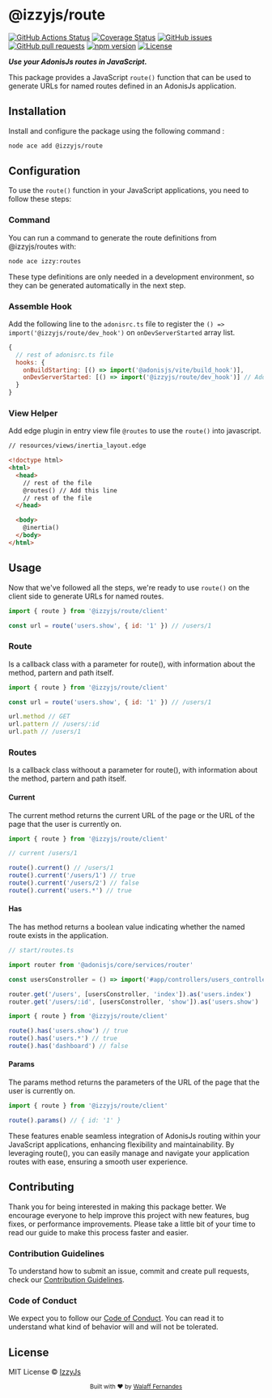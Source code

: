 # @izzyjs/route

[![GitHub Actions Status](https://img.shields.io/github/actions/workflow/status/izzyjs/route/test.yml?branch=main&style=flat)](https://github.com/izzyjs/route/actions?query=workflow:Tests+branch:main)
[![Coverage Status](https://coveralls.io/repos/github/izzyjs/route/badge.svg?branch=main)](https://coveralls.io/github/izzyjs/route?branch=main)
[![GitHub issues](https://img.shields.io/github/issues/izzyjs/route)](https://img.shields.io/github/issues/izzyjs/route)
[![GitHub pull requests](https://img.shields.io/github/issues-pr/izzyjs/route)](https://img.shields.io/github/issues-pr/izzyjs/route)
[![npm version](https://badge.fury.io/js/%40izzyjs%2Froute.svg)](https://badge.fury.io/js/%40izzyjs%2Froute)
[![License](https://img.shields.io/github/license/izzyjs/route)](https://img.shields.io/github/license/izzyjs/route)

**_Use your AdonisJs routes in JavaScript._**

This package provides a JavaScript `route()` function that can be used to generate URLs for named routes defined in an AdonisJs application.

## Installation

Install and configure the package using the following command :

```bash
node ace add @izzyjs/route
```

## Configuration

To use the `route()` function in your JavaScript applications, you need to follow these steps:

### Command

You can run a command to generate the route definitions from @izzyjs/routes with:

```bash
node ace izzy:routes
```

These type definitions are only needed in a development environment, so they can be generated automatically in the next step.

### Assemble Hook

Add the following line to the `adonisrc.ts` file to register the `() => import('@izzyjs/route/dev_hook')` on `onDevServerStarted` array list.

```javascript
{
  // rest of adonisrc.ts file
  hooks: {
    onBuildStarting: [() => import('@adonisjs/vite/build_hook')],
    onDevServerStarted: [() => import('@izzyjs/route/dev_hook')] // Add this line,
  }
}
```

### View Helper

Add edge plugin in entry view file `@routes` to use the `route()` into javascript.

```html
// resources/views/inertia_layout.edge

<!doctype html>
<html>
  <head>
    // rest of the file 
    @routes() // Add this line
    // rest of the file
  </head>

  <body>
    @inertia()
  </body>
</html>
```

## Usage

Now that we've followed all the steps, we're ready to use `route()` on the client side to generate URLs for named routes.

```javascript
import { route } from '@izzyjs/route/client'

const url = route('users.show', { id: '1' }) // /users/1
```

### Route

Is a callback class with a parameter for route(), with information about the method, partern and path itself.

```javascript
import { route } from '@izzyjs/route/client'

const url = route('users.show', { id: '1' }) // /users/1

url.method // GET
url.pattern // /users/:id
url.path // /users/1
```

### Routes

Is a callback class withoout a parameter for route(), with information about the method, partern and path itself.

#### Current

The current method returns the current URL of the page or the URL of the page that the user is currently on.

```javascript
import { route } from '@izzyjs/route/client'

// current /users/1

route().current() // /users/1
route().current('/users/1') // true
route().current('/users/2') // false
route().current('users.*') // true
```

#### Has

The has method returns a boolean value indicating whether the named route exists in the application.

```javascript
// start/routes.ts

import router from '@adonisjs/core/services/router'

const usersConstroller = () => import('#app/controllers/users_controller')

router.get('/users', [usersConstroller, 'index']).as('users.index')
router.get('/users/:id', [usersConstroller, 'show']).as('users.show')

```

```javascript
import { route } from '@izzyjs/route/client'

route().has('users.show') // true
route().has('users.*') // true
route().has('dashboard') // false
```

#### Params

The params method returns the parameters of the URL of the page that the user is currently on.

```javascript
import { route } from '@izzyjs/route/client'

route().params() // { id: '1' }
```

These features enable seamless integration of AdonisJs routing within your JavaScript applications, enhancing flexibility and maintainability. By leveraging route(), you can easily manage and navigate your application routes with ease, ensuring a smooth user experience.

## Contributing

Thank you for being interested in making this package better. We encourage everyone to help improve this project with new features, bug fixes, or performance improvements. Please take a little bit of your time to read our guide to make this process faster and easier.

### Contribution Guidelines

To understand how to submit an issue, commit and create pull requests, check our [Contribution Guidelines](/.github/CONTRIBUTING.md).

### Code of Conduct

We expect you to follow our [Code of Conduct](/.github/CODE_OF_CONDUCT.md). You can read it to understand what kind of behavior will and will not be tolerated.

## License

MIT License © [IzzyJs](https://github.com/IzzyJs)

<div align="center">
  <sub>Built with ❤︎ by <a href="https://github.com/lncitador">Walaff Fernandes</a>
</div>
